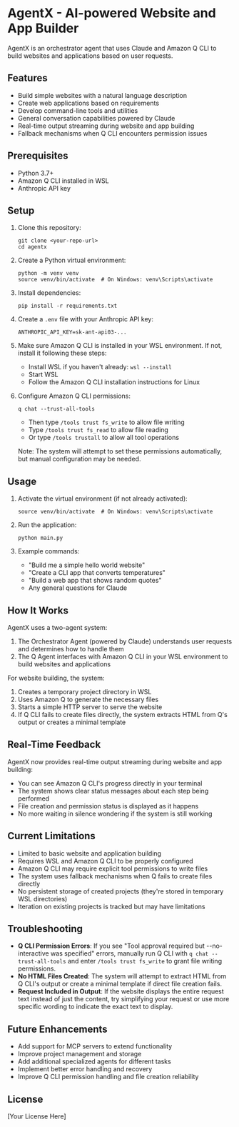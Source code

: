 # AgentX - AI-powered Website and App Builder

AgentX is an orchestrator agent that uses Claude and Amazon Q CLI to build websites and applications based on user requests.

## Features

- Build simple websites with a natural language description
- Create web applications based on requirements
- Develop command-line tools and utilities
- General conversation capabilities powered by Claude
- Real-time output streaming during website and app building
- Fallback mechanisms when Q CLI encounters permission issues

## Prerequisites

- Python 3.7+
- Amazon Q CLI installed in WSL
- Anthropic API key

## Setup

1. Clone this repository:
   ```
   git clone <your-repo-url>
   cd agentx
   ```

2. Create a Python virtual environment:
   ```
   python -m venv venv
   source venv/bin/activate  # On Windows: venv\Scripts\activate
   ```

3. Install dependencies:
   ```
   pip install -r requirements.txt
   ```

4. Create a `.env` file with your Anthropic API key:
   ```
   ANTHROPIC_API_KEY=sk-ant-api03-...
   ```

5. Make sure Amazon Q CLI is installed in your WSL environment. If not, install it following these steps:
   - Install WSL if you haven't already: `wsl --install`
   - Start WSL
   - Follow the Amazon Q CLI installation instructions for Linux

6. Configure Amazon Q CLI permissions:
   ```
   q chat --trust-all-tools
   ```
   - Then type `/tools trust fs_write` to allow file writing
   - Type `/tools trust fs_read` to allow file reading
   - Or type `/tools trustall` to allow all tool operations
   
   Note: The system will attempt to set these permissions automatically, but manual configuration may be needed.

## Usage

1. Activate the virtual environment (if not already activated):
   ```
   source venv/bin/activate  # On Windows: venv\Scripts\activate
   ```

2. Run the application:
   ```
   python main.py
   ```

3. Example commands:
   - "Build me a simple hello world website"
   - "Create a CLI app that converts temperatures"
   - "Build a web app that shows random quotes"
   - Any general questions for Claude

## How It Works

AgentX uses a two-agent system:
1. The Orchestrator Agent (powered by Claude) understands user requests and determines how to handle them
2. The Q Agent interfaces with Amazon Q CLI in your WSL environment to build websites and applications

For website building, the system:
1. Creates a temporary project directory in WSL
2. Uses Amazon Q to generate the necessary files
3. Starts a simple HTTP server to serve the website
4. If Q CLI fails to create files directly, the system extracts HTML from Q's output or creates a minimal template

## Real-Time Feedback

AgentX now provides real-time output streaming during website and app building:
- You can see Amazon Q CLI's progress directly in your terminal
- The system shows clear status messages about each step being performed
- File creation and permission status is displayed as it happens
- No more waiting in silence wondering if the system is still working

## Current Limitations

- Limited to basic website and application building
- Requires WSL and Amazon Q CLI to be properly configured
- Amazon Q CLI may require explicit tool permissions to write files
- The system uses fallback mechanisms when Q fails to create files directly
- No persistent storage of created projects (they're stored in temporary WSL directories)
- Iteration on existing projects is tracked but may have limitations

## Troubleshooting

- **Q CLI Permission Errors**: If you see "Tool approval required but --no-interactive was specified" errors, manually run Q CLI with `q chat --trust-all-tools` and enter `/tools trust fs_write` to grant file writing permissions.
- **No HTML Files Created**: The system will attempt to extract HTML from Q CLI's output or create a minimal template if direct file creation fails.
- **Request Included in Output**: If the website displays the entire request text instead of just the content, try simplifying your request or use more specific wording to indicate the exact text to display.

## Future Enhancements

- Add support for MCP servers to extend functionality
- Improve project management and storage
- Add additional specialized agents for different tasks
- Implement better error handling and recovery
- Improve Q CLI permission handling and file creation reliability

## License

[Your License Here] 